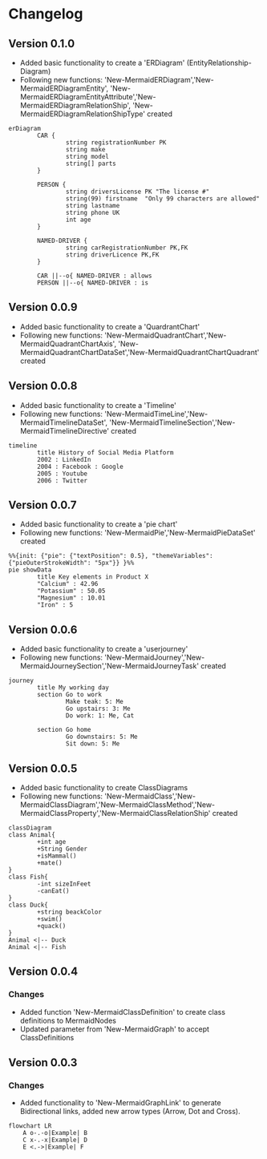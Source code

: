 # Changelog

## Version 0.1.0

- Added basic functionality to create a 'ERDiagram' (EntityRelationship-Diagram)
- Following new functions: 'New-MermaidERDiagram','New-MermaidERDiagramEntity', 'New-MermaidERDiagramEntityAttribute','New-MermaidERDiagramRelationShip', 'New-MermaidERDiagramRelationShipType' created

```mermaid
erDiagram 
        CAR {
                string registrationNumber PK
                string make
                string model
                string[] parts
        }

        PERSON {
                string driversLicense PK "The license #"
                string(99) firstname  "Only 99 characters are allowed"
                string lastname
                string phone UK
                int age
        }

        NAMED-DRIVER {
                string carRegistrationNumber PK,FK
                string driverLicence PK,FK
        }

        CAR ||--o{ NAMED-DRIVER : allows
        PERSON ||--o{ NAMED-DRIVER : is
```

## Version 0.0.9

- Added basic functionality to create a 'QuardrantChart'
- Following new functions: 'New-MermaidQuadrantChart','New-MermaidQuadrantChartAxis', 'New-MermaidQuadrantChartDataSet','New-MermaidQuadrantChartQuadrant' created

## Version 0.0.8

- Added basic functionality to create a 'Timeline'
- Following new functions: 'New-MermaidTimeLine','New-MermaidTimelineDataSet', 'New-MermaidTimelineSection','New-MermaidTimelineDirective' created

```mermaid
timeline
        title History of Social Media Platform
        2002 : LinkedIn
        2004 : Facebook : Google
        2005 : Youtube
        2006 : Twitter
```

## Version 0.0.7

- Added basic functionality to create a 'pie chart'
- Following new functions: 'New-MermaidPie','New-MermaidPieDataSet' created

```mermaid
%%{init: {"pie": {"textPosition": 0.5}, "themeVariables": {"pieOuterStrokeWidth": "5px"}} }%%
pie showData
        title Key elements in Product X
        "Calcium" : 42.96
        "Potassium" : 50.05
        "Magnesium" : 10.01
        "Iron" : 5

```

## Version 0.0.6

- Added basic functionality to create a 'userjourney'
- Following new functions: 'New-MermaidJourney','New-MermaidJourneySection','New-MermaidJourneyTask' created

```mermaid
journey
        title My working day
        section Go to work
                Make teak: 5: Me
                Go upstairs: 3: Me
                Do work: 1: Me, Cat

        section Go home
                Go downstairs: 5: Me
                Sit down: 5: Me
```

## Version 0.0.5

- Added basic functionality to create ClassDiagrams
- Following new functions: 'New-MermaidClass','New-MermaidClassDiagram','New-MermaidClassMethod','New-MermaidClassProperty','New-MermaidClassRelationShip' created

```mermaid
classDiagram
class Animal{
        +int age
        +String Gender
        +isMammal()
        +mate()
}
class Fish{
        -int sizeInFeet
        -canEat()
}
class Duck{
        +string beackColor
        +swim()
        +quack()
}
Animal <|-- Duck
Animal <|-- Fish
```

## Version 0.0.4

### Changes

- Added function 'New-MermaidClassDefinition' to create class definitions to MermaidNodes
- Updated parameter from 'New-MermaidGraph' to accept ClassDefinitions
  
## Version 0.0.3

### Changes

- Added functionality to 'New-MermaidGraphLink' to generate Bidirectional links, added new arrow types (Arrow, Dot and Cross).
  
```mermaid
flowchart LR
    A o-.-o|Example| B
    C x-.-x|Example| D
    E <.->|Example| F
```
